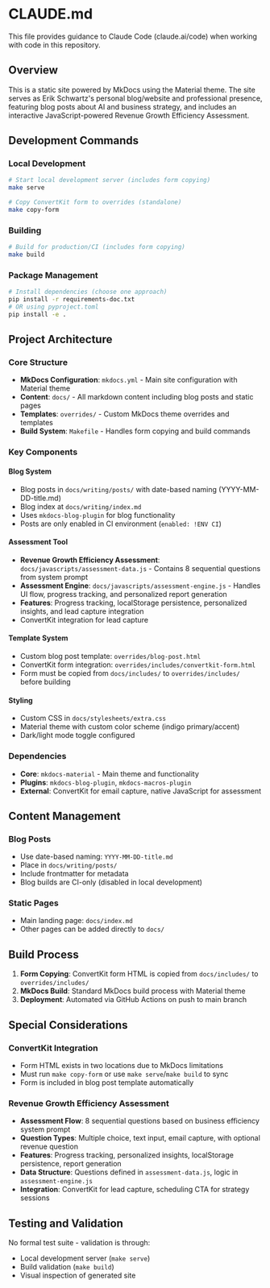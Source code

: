 # CLAUDE.md

This file provides guidance to Claude Code (claude.ai/code) when working with code in this repository.

## Overview

This is a static site powered by MkDocs using the Material theme. The site serves as Erik Schwartz's personal blog/website and professional presence, featuring blog posts about AI and business strategy, and includes an interactive JavaScript-powered Revenue Growth Efficiency Assessment.

## Development Commands

### Local Development
```bash
# Start local development server (includes form copying)
make serve

# Copy ConvertKit form to overrides (standalone)
make copy-form
```

### Building
```bash
# Build for production/CI (includes form copying)
make build
```

### Package Management
```bash
# Install dependencies (choose one approach)
pip install -r requirements-doc.txt
# OR using pyproject.toml
pip install -e .
```

## Project Architecture

### Core Structure
- **MkDocs Configuration**: `mkdocs.yml` - Main site configuration with Material theme
- **Content**: `docs/` - All markdown content including blog posts and static pages
- **Templates**: `overrides/` - Custom MkDocs theme overrides and templates
- **Build System**: `Makefile` - Handles form copying and build commands

### Key Components

#### Blog System
- Blog posts in `docs/writing/posts/` with date-based naming (YYYY-MM-DD-title.md)
- Blog index at `docs/writing/index.md`
- Uses `mkdocs-blog-plugin` for blog functionality
- Posts are only enabled in CI environment (`enabled: !ENV CI`)

#### Assessment Tool
- **Revenue Growth Efficiency Assessment**: `docs/javascripts/assessment-data.js` - Contains 8 sequential questions from system prompt
- **Assessment Engine**: `docs/javascripts/assessment-engine.js` - Handles UI flow, progress tracking, and personalized report generation
- **Features**: Progress tracking, localStorage persistence, personalized insights, and lead capture integration
- ConvertKit integration for lead capture

#### Template System
- Custom blog post template: `overrides/blog-post.html`
- ConvertKit form integration: `overrides/includes/convertkit-form.html`
- Form must be copied from `docs/includes/` to `overrides/includes/` before building

#### Styling
- Custom CSS in `docs/stylesheets/extra.css`
- Material theme with custom color scheme (indigo primary/accent)
- Dark/light mode toggle configured

### Dependencies
- **Core**: `mkdocs-material` - Main theme and functionality
- **Plugins**: `mkdocs-blog-plugin`, `mkdocs-macros-plugin`
- **External**: ConvertKit for email capture, native JavaScript for assessment

## Content Management

### Blog Posts
- Use date-based naming: `YYYY-MM-DD-title.md`
- Place in `docs/writing/posts/`
- Include frontmatter for metadata
- Blog builds are CI-only (disabled in local development)

### Static Pages
- Main landing page: `docs/index.md`
- Other pages can be added directly to `docs/`

## Build Process

1. **Form Copying**: ConvertKit form HTML is copied from `docs/includes/` to `overrides/includes/`
2. **MkDocs Build**: Standard MkDocs build process with Material theme
3. **Deployment**: Automated via GitHub Actions on push to main branch

## Special Considerations

### ConvertKit Integration
- Form HTML exists in two locations due to MkDocs limitations
- Must run `make copy-form` or use `make serve`/`make build` to sync
- Form is included in blog post template automatically

### Revenue Growth Efficiency Assessment
- **Assessment Flow**: 8 sequential questions based on business efficiency system prompt
- **Question Types**: Multiple choice, text input, email capture, with optional revenue question
- **Features**: Progress tracking, personalized insights, localStorage persistence, report generation
- **Data Structure**: Questions defined in `assessment-data.js`, logic in `assessment-engine.js`
- **Integration**: ConvertKit for lead capture, scheduling CTA for strategy sessions

## Testing and Validation

No formal test suite - validation is through:
- Local development server (`make serve`)
- Build validation (`make build`)
- Visual inspection of generated site
